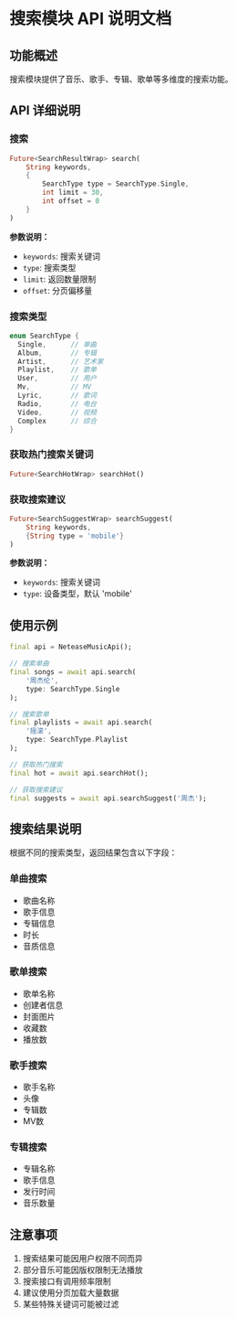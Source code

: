 # 搜索模块 API 说明文档

## 功能概述
搜索模块提供了音乐、歌手、专辑、歌单等多维度的搜索功能。

## API 详细说明

### 搜索
```dart
Future<SearchResultWrap> search(
    String keywords,
    {
        SearchType type = SearchType.Single,
        int limit = 30,
        int offset = 0
    }
)
```
**参数说明：**
- `keywords`: 搜索关键词
- `type`: 搜索类型
- `limit`: 返回数量限制
- `offset`: 分页偏移量

### 搜索类型
```dart
enum SearchType {
  Single,      // 单曲
  Album,       // 专辑
  Artist,      // 艺术家
  Playlist,    // 歌单
  User,        // 用户
  Mv,          // MV
  Lyric,       // 歌词
  Radio,       // 电台
  Video,       // 视频
  Complex      // 综合
}
```

### 获取热门搜索关键词
```dart
Future<SearchHotWrap> searchHot()
```

### 获取搜索建议
```dart
Future<SearchSuggestWrap> searchSuggest(
    String keywords,
    {String type = 'mobile'}
)
```
**参数说明：**
- `keywords`: 搜索关键词
- `type`: 设备类型，默认 'mobile'

## 使用示例

```dart
final api = NeteaseMusicApi();

// 搜索单曲
final songs = await api.search(
    '周杰伦',
    type: SearchType.Single
);

// 搜索歌单
final playlists = await api.search(
    '摇滚',
    type: SearchType.Playlist
);

// 获取热门搜索
final hot = await api.searchHot();

// 获取搜索建议
final suggests = await api.searchSuggest('周杰');
```

## 搜索结果说明

根据不同的搜索类型，返回结果包含以下字段：

### 单曲搜索
- 歌曲名称
- 歌手信息
- 专辑信息
- 时长
- 音质信息

### 歌单搜索
- 歌单名称
- 创建者信息
- 封面图片
- 收藏数
- 播放数

### 歌手搜索
- 歌手名称
- 头像
- 专辑数
- MV数

### 专辑搜索
- 专辑名称
- 歌手信息
- 发行时间
- 音乐数量

## 注意事项

1. 搜索结果可能因用户权限不同而异
2. 部分音乐可能因版权限制无法播放
3. 搜索接口有调用频率限制
4. 建议使用分页加载大量数据
5. 某些特殊关键词可能被过滤
